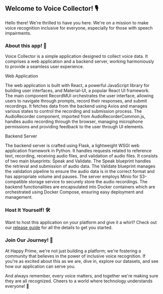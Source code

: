 ## Welcome to Voice Collector! 🎙️

Hello there! We're thrilled to have you here. We're on a mission to make voice recognition inclusive for everyone, especially for those with speech impairments.

### **About this app! 🌟**
Voice Collector is a simple application designed to collect voice data. It comprises a web application and a backend server, working harmoniously to provide a seamless user experience.

Web Application

The web application is built with React, a powerful JavaScript library for building user interfaces, and Material-UI, a popular React UI framework. The main component RecordMUI orchestrates the user interface, allowing users to navigate through prompts, record their responses, and submit recordings. It fetches data from the backend using Axios and manages various states to control the recording and submission process. The AudioRecorder component, imported from AudioRecorderCommon.js, handles audio recording through the browser, managing microphone permissions and providing feedback to the user through UI elements.

Backend Server

The backend server is crafted using Flask, a lightweight WSGI web application framework in Python. It handles requests related to reference text, recording, receiving audio files, and validation of audio files. It consists of two main blueprints: Speak and Validate. The Speak blueprint handles the retrieval and submission of audio data. The Validate blueprint manages the validation pipeline to ensure the audio data is in the correct format and has appropriate volume and pauses. The server employs Minio for S3-compatible storage service to securely store the audio recordings. The backend functionalities are encapsulated into Docker containers which are orchestrated using Docker Compose, ensuring easy deployment and management.

### **Host It Yourself! 🛠️**

Want to host this application on your platform and give it a whirl? Check out our [release guide](RELEASE.md) for all the details to get you started.

### **Join Our Journey! 🚀**

At Happy Prime, we're not just building a platform; we're fostering a community that believes in the power of inclusive voice recognition. If you're as excited about this as we are, dive in, explore our datasets, and see how our application can serve you.

And always remember, every voice matters, and together we're making sure they are all recognized. Cheers to a world where technology understands everyone! 🥂